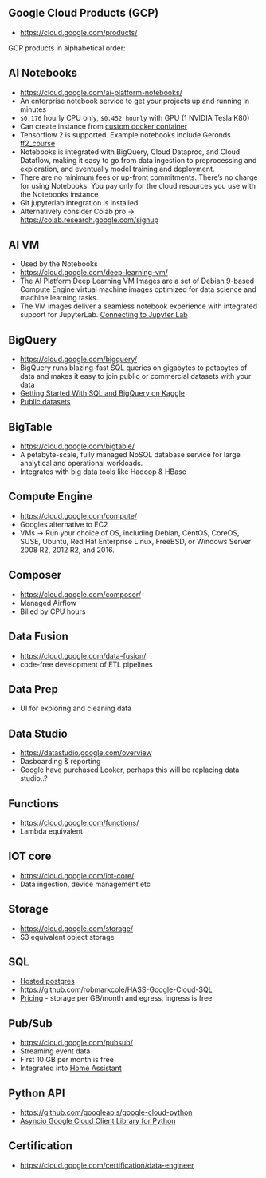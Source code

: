 ## Google Cloud Products (GCP)
* https://cloud.google.com/products/

GCP products in alphabetical order:

## AI Notebooks
* https://cloud.google.com/ai-platform-notebooks/
* An enterprise notebook service to get your projects up and running in minutes
* `$0.176` hourly CPU only, `$0.452 hourly` with GPU (1 NVIDIA Tesla K80)
* Can create instance from [custom docker container](https://cloud.google.com/ai-platform/notebooks/docs/custom-container?_ga=2.51808105.-1104585797.1574315998)
* Tensorflow 2 is supported. Example notebooks include Geronds [tf2_course](https://github.com/ageron/tf2_course)
* Notebooks is integrated with BigQuery, Cloud Dataproc, and Cloud Dataflow, making it easy to go from data ingestion to preprocessing and exploration, and eventually model training and deployment.
* There are no minimum fees or up-front commitments. There’s no charge for using Notebooks. You pay only for the cloud resources you use with the Notebooks instance
* Git jupyterlab integration is installed
* Alternatively consider Colab pro -> https://colab.research.google.com/signup

## AI VM
* Used by the Notebooks
* https://cloud.google.com/deep-learning-vm/
* The AI Platform Deep Learning VM Images are a set of Debian 9-based Compute Engine virtual machine images optimized for data science and machine learning tasks. 
* The VM images deliver a seamless notebook experience with integrated support for JupyterLab. [Connecting to Jupyter Lab](https://cloud.google.com/deep-learning-vm/docs/jupyter)

## BigQuery
* https://cloud.google.com/bigquery/
* BigQuery runs blazing-fast SQL queries on gigabytes to petabytes of data and makes it easy to join public or commercial datasets with your data
* [Getting Started With SQL and BigQuery on Kaggle](https://www.kaggle.com/dansbecker/getting-started-with-sql-and-bigquery)
* [Public datasets](https://www.reddit.com/r/bigquery/wiki/datasets)

## BigTable
* https://cloud.google.com/bigtable/
* A petabyte-scale, fully managed NoSQL database service for large analytical and operational workloads.
* Integrates with big data tools like Hadoop & HBase

## Compute Engine
* https://cloud.google.com/compute/
* Googles alternative to EC2
* VMs -> Run your choice of OS, including Debian, CentOS, CoreOS, SUSE, Ubuntu, Red Hat Enterprise Linux, FreeBSD, or Windows Server 2008 R2, 2012 R2, and 2016.

## Composer
* https://cloud.google.com/composer/
* Managed Airflow
* Billed by CPU hours

## Data Fusion
* https://cloud.google.com/data-fusion/
* code-free development of ETL pipelines

## Data Prep
* UI for exploring and cleaning data

## Data Studio
* https://datastudio.google.com/overview
* Dasboarding & reporting
* Google have purchased Looker, perhaps this will be replacing data studio..?

## Functions
* https://cloud.google.com/functions/
* Lambda equivalent

## IOT core
* https://cloud.google.com/iot-core/
* Data ingestion, device management etc

## Storage
* https://cloud.google.com/storage/
* S3 equivalent object storage

## SQL
* [Hosted postgres](https://cloud.google.com/sql/)
* https://github.com/robmarkcole/HASS-Google-Cloud-SQL
* [Pricing](https://cloud.google.com/sql/pricing#pg-pricing) - storage per GB/month and egress, ingress is free

## Pub/Sub
* https://cloud.google.com/pubsub/
* Streaming event data
* First 10 GB per month is free
* Integrated into [Home Assistant](https://www.home-assistant.io/components/google_pubsub/)

## Python API
* https://github.com/googleapis/google-cloud-python
* [Asyncio Google Cloud Client Library for Python](https://github.com/talkiq/gcloud-aio)

## Certification
* https://cloud.google.com/certification/data-engineer